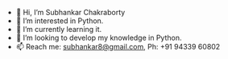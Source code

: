 - 👋 Hi, I’m Subhankar Chakraborty
- 👀 I’m interested in Python.
- 🌱 I’m currently learning it.
- 💞️  I’m looking to develop my knowledge in Python.
- 📫 Reach me: subhankar8@gmail.com, Ph: +91 94339 60802


<!---
subhchakra2024/subhchakra2024 is a ✨ special ✨ repository because its `README.md` (this file) appears on your GitHub profile.
You can click the Preview link to take a look at your changes.
--->
